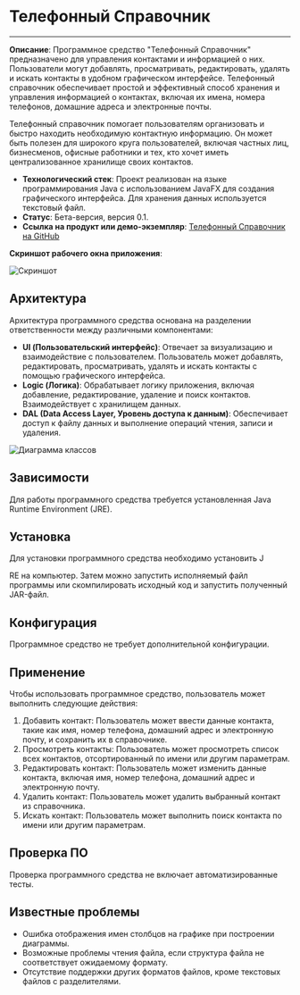 # Телефонный Справочник

---

**Описание**: Программное средство "Телефонный Справочник" предназначено для управления контактами и информацией о них. Пользователи могут добавлять, просматривать, редактировать, удалять и искать контакты в удобном графическом интерфейсе. Телефонный справочник обеспечивает простой и эффективный способ хранения и управления информацией о контактах, включая их имена, номера телефонов, домашние адреса и электронные почты.

Телефонный справочник помогает пользователям организовать и быстро находить необходимую контактную информацию. Он может быть полезен для широкого круга пользователей, включая частных лиц, бизнесменов, офисные работники и тех, кто хочет иметь централизованное хранилище своих контактов.

- **Технологический стек**: Проект реализован на языке программирования Java с использованием JavaFX для создания графического интерфейса. Для хранения данных используется текстовый файл.
- **Статус**: Бета-версия, версия 0.1.
- **Ссылка на продукт или демо-экземпляр**: [Телефонный Справочник на GitHub](https://github.com/example/phone-directory)

**Скриншот рабочего окна приложения**:

![Скриншот](https://example.com/screenshot.png)

## Архитектура

Архитектура программного средства основана на разделении ответственности между различными компонентами:

- **UI (Пользовательский интерфейс)**: Отвечает за визуализацию и взаимодействие с пользователем. Пользователь может добавлять, редактировать, просматривать, удалять и искать контакты с помощью графического интерфейса.
- **Logic (Логика)**: Обрабатывает логику приложения, включая добавление, редактирование, удаление и поиск контактов. Взаимодействует с хранилищем данных.
- **DAL (Data Access Layer, Уровень доступа к данным)**: Обеспечивает доступ к файлу данных и выполнение операций чтения, записи и удаления.

![Диаграмма классов](https://example.com/class-diagram.png)

## Зависимости

Для работы программного средства требуется установленная Java Runtime Environment (JRE).

## Установка

Для установки программного средства необходимо установить J

RE на компьютер. Затем можно запустить исполняемый файл программы или скомпилировать исходный код и запустить полученный JAR-файл.

## Конфигурация

Программное средство не требует дополнительной конфигурации.

## Применение

Чтобы использовать программное средство, пользователь может выполнить следующие действия:

1. Добавить контакт: Пользователь может ввести данные контакта, такие как имя, номер телефона, домашний адрес и электронную почту, и сохранить их в справочнике.
2. Просмотреть контакты: Пользователь может просмотреть список всех контактов, отсортированный по имени или другим параметрам.
3. Редактировать контакт: Пользователь может изменить данные контакта, включая имя, номер телефона, домашний адрес и электронную почту.
4. Удалить контакт: Пользователь может удалить выбранный контакт из справочника.
5. Искать контакт: Пользователь может выполнить поиск контакта по имени или другим параметрам.

## Проверка ПО

Проверка программного средства не включает автоматизированные тесты.

## Известные проблемы

- Ошибка отображения имен столбцов на графике при построении диаграммы.
- Возможные проблемы чтения файла, если структура файла не соответствует ожидаемому формату.
- Отсутствие поддержки других форматов файлов, кроме текстовых файлов с разделителями.

<!---
## Получение справочной информации

Опишите, как получить помощь с этим программным обеспечением (это могут быть ссылки на систему отслеживания проблем, вики, список рассылки и т. д.)

**Другое**

Если у вас есть вопросы, проблемы, отчеты об ошибках и т. д., сообщите о проблеме в системе отслеживания проблем этого репозитория.

## Приглашение к сотрудничеству

В этом разделе должны быть представлены предложения по дальнейшему развитию проекта, или описаны ключевые задачи, на которых в настоящее время работает команда; например, предложения о функциях, предложения по исправлению определенных ошибок, участие в создании важных частей и т. д.


--->